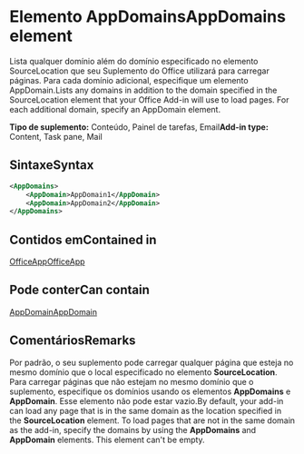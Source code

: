 # <a name="appdomains-element"></a><span data-ttu-id="6afee-101">Elemento AppDomains</span><span class="sxs-lookup"><span data-stu-id="6afee-101">AppDomains element</span></span>

<span data-ttu-id="6afee-p101">Lista qualquer domínio além do domínio especificado no elemento SourceLocation que seu Suplemento do Office utilizará para carregar páginas. Para cada domínio adicional, especifique um elemento AppDomain.</span><span class="sxs-lookup"><span data-stu-id="6afee-p101">Lists any domains in addition to the domain specified in the SourceLocation element that your Office Add-in will use to load pages. For each additional domain, specify an AppDomain element.</span></span>

 <span data-ttu-id="6afee-104">**Tipo de suplemento:** Conteúdo, Painel de tarefas, Email</span><span class="sxs-lookup"><span data-stu-id="6afee-104">**Add-in type:** Content, Task pane, Mail</span></span>

## <a name="syntax"></a><span data-ttu-id="6afee-105">Sintaxe</span><span class="sxs-lookup"><span data-stu-id="6afee-105">Syntax</span></span>

```XML
<AppDomains>
    <AppDomain>AppDomain1</AppDomain>
    <AppDomain>AppDomain2</AppDomain>
</AppDomains>
```

## <a name="contained-in"></a><span data-ttu-id="6afee-106">Contidos em</span><span class="sxs-lookup"><span data-stu-id="6afee-106">Contained in</span></span>

[<span data-ttu-id="6afee-107">OfficeApp</span><span class="sxs-lookup"><span data-stu-id="6afee-107">OfficeApp</span></span>](officeapp.md)

## <a name="can-contain"></a><span data-ttu-id="6afee-108">Pode conter</span><span class="sxs-lookup"><span data-stu-id="6afee-108">Can contain</span></span>

[<span data-ttu-id="6afee-109">AppDomain</span><span class="sxs-lookup"><span data-stu-id="6afee-109">AppDomain</span></span>](appdomain.md)

## <a name="remarks"></a><span data-ttu-id="6afee-110">Comentários</span><span class="sxs-lookup"><span data-stu-id="6afee-110">Remarks</span></span>

<span data-ttu-id="6afee-p102">Por padrão, o seu suplemento pode carregar qualquer página que esteja no mesmo domínio que o local especificado no elemento **SourceLocation**. Para carregar páginas que não estejam no mesmo domínio que o suplemento, especifique os domínios usando os elementos **AppDomains** e **AppDomain**. Esse elemento não pode estar vazio.</span><span class="sxs-lookup"><span data-stu-id="6afee-p102">By default, your add-in can load any page that is in the same domain as the location specified in the **SourceLocation** element. To load pages that are not in the same domain as the add-in, specify the domains by using the **AppDomains** and **AppDomain** elements. This element can't be empty.</span></span> 
